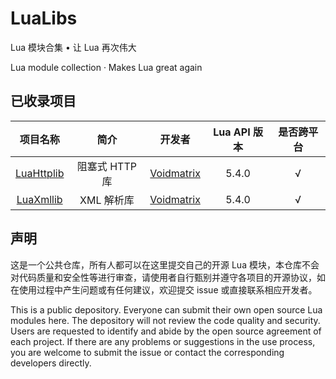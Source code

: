# LuaLibs

Lua 模块合集 • 让 Lua 再次伟大  

Lua module collection · Makes Lua great again

## 已收录项目  

|         项目名称         |      简介      |                        开发者                         | Lua API 版本 | 是否跨平台 |
|:------------------------:|:--------------:|:-----------------------------------------------------:|:------------:|:----------:|
| [LuaHttplib](LuaHttplib) | 阻塞式 HTTP 库 | [Voidmatrix](https://github.com/VoidmatrixHeathcliff) |    5.4.0     |     √      |
|  [LuaXmllib](LuaXmllib)  |   XML 解析库   | [Voidmatrix](https://github.com/VoidmatrixHeathcliff) |    5.4.0     |     √      |

## 声明  

这是一个公共仓库，所有人都可以在这里提交自己的开源 Lua 模块，本仓库不会对代码质量和安全性等进行审查，请使用者自行甄别并遵守各项目的开源协议，如在使用过程中产生问题或有任何建议，欢迎提交 issue 或直接联系相应开发者。  

This is a public depository. Everyone can submit their own open source Lua modules here. The depository will not review the code quality and security. Users are requested to identify and abide by the open source agreement of each project. If there are any problems or suggestions in the use process, you are welcome to submit the issue or contact the corresponding developers directly.

